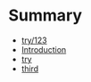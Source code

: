 # Summary

* [try/123](try123.md)
* [Introduction](README.md)
* [try](try.md)
* [third](third.md)



